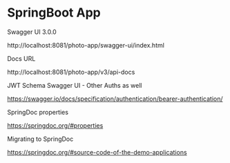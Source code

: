 # SpringBoot App

Swagger UI 3.0.0

http://localhost:8081/photo-app/swagger-ui/index.html

Docs URL

http://localhost:8081/photo-app/v3/api-docs

JWT Schema Swagger UI - Other Auths as well

https://swagger.io/docs/specification/authentication/bearer-authentication/

SpringDoc properties

https://springdoc.org/#properties

Migrating to SpringDoc

https://springdoc.org/#source-code-of-the-demo-applications